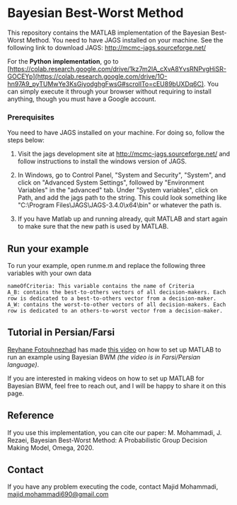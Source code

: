 # Bayesian Best-Worst Method

This repository contains the MATLAB implementation of the Bayesian Best-Worst Method. You need to have JAGS installed on your machine. See the following link to download JAGS:
http://mcmc-jags.sourceforge.net/

For the **Python implementation**, go to [https://colab.research.google.com/drive/1kz7m2lA_cXvA8YvsRNPvgHiSR-GOCEYp](https://colab.research.google.com/drive/1O-hn97A9_pyTUMwYe3KsGiyodghgFwsG#scrollTo=cEU89bUXDq6C). You can simply execute it through your browser without requiring to install anything, though you must have a Google account.

### Prerequisites

You need to have JAGS installed on your machine. For doing so, follow the steps below:
 1. Visit the jags development site at http://mcmc-jags.sourceforge.net/ and follow instructions to install the windows version of JAGS.

2. In Windows, go to Control Panel, "System and Security", "System", and click on "Advanced System Settings", followed by "Environment Variables" in the "advanced" tab. Under "System variables", click on Path, and add the jags path to the string. This could look something like "C:\Program Files\JAGS\JAGS-3.4.0\x64\bin" or whatever the path is.

3. If you have Matlab up and running already, quit MATLAB and start again to make sure that the new path is used by MATLAB.

## Run your example

To run your example, open runme.m and replace the following three variables with your own data
```
nameOfCriteria: This variable contains the name of Criteria
A_B: contains the best-to-others vectors of all decision-makers. Each row is dedicated to a best-to-others vector from a decision-maker.
A_W: contains the worst-to-other vectors of all decision-makers. Each row is dedicated to an others-to-worst vector from a decision-maker.
```
## Tutorial in Persian/Farsi 
[Reyhane Fotouhnezhad](https://www.linkedin.com/in/reyhane-fotouhnezhad-2b128429a) has made [this video](https://youtu.be/oWlvtPbIXNE) on how to set up MATLAB to run an example using Bayesian BWM *(the video is in Farsi/Persian language)*.

If you are interested in making videos on how to set up MATLAB for Bayesian BWM, feel free to reach out, and I will be happy to share it on this page.

## Reference

If you use this implementation, you can cite our paper:
M. Mohammadi, J. Rezaei, Bayesian Best-Worst Method: A Probabilistic Group Decision Making Model, Omega, 2020.

## Contact

If you have any problem executing the code, contact Majid Mohammadi, majid.mohammadi690@gmail.com
